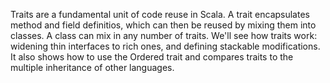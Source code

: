 Traits are a fundamental unit of code reuse in Scala. A trait encapsulates
method and field definitios, which can then be reused by mixing them into classes.
A class can mix in any number of traits. We'll see how traits work: widening thin 
interfaces to rich ones, and defining stackable modifications. It also shows how to use 
the Ordered trait and compares traits to the multiple inheritance of other languages.
